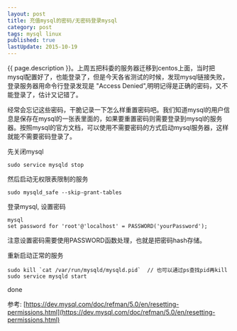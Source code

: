 ```yaml
---
layout: post
title: 充值mysql的密码/无密码登录mysql
category: post
tags: mysql linux
published: true
lastUpdate: 2015-10-19
---
```

{{ page.description }}。上周五把科委的服务器迁移到centos上面，当时把mysql配置好了，也能登录了，但是今天各省测试的时候，发现mysql链接失败，登录服务器用命令行登录发现是 "Access Denied",明明记得是正确的密码，又不能登录了，估计又记错了。

经常会忘记这些密码，干脆记录一下怎么样重置密码吧。我们知道mysql的用户信息是保存在mysql的一张表里面的，如果要重置密码则需要登录到mysql的服务器。按照mysql的官方文档，可以使用不需要密码的方式启动mysql服务器，这样就能不需要密码登录了。

先关闭mysql

```
sudo service mysqld stop
```
然后启动无权限表限制的服务

```
sudo mysqld_safe --skip-grant-tables
```

登录mysql, 设置密码

```
mysql
set password for 'root'@'localhost' = PASSWORD('yourPassword');
```
注意设置密码需要使用PASSWORD函数处理，也就是把密码hash存储。

重新启动正常的服务

```
sudo kill `cat /var/run/mysqld/mysqld.pid`  // 也可以通过ps查找pid再kill
sudo service mysqld start
```

done

参考: [https://dev.mysql.com/doc/refman/5.0/en/resetting-permissions.html](https://dev.mysql.com/doc/refman/5.0/en/resetting-permissions.html)